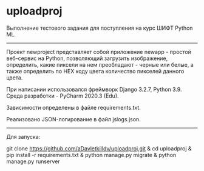 # uploadproj
Выполнение тестового задания для поступления на курс ШИФТ Python ML.
_____________________________
Проект newproject представляет собой приложение newapp - простой веб-сервис на Python, позволяющий загрузить изображение,
определить, какие пиксели на нем преобладают - черные или белые, а также определить по HEX коду цвета количество пикселей данного цвета.

При написании использовался фреймворк Django 3.2.7, Python 3.9. Среда разработки - PyCharm 2020.3 (Edu).

Зависимости определены в файле requirements.txt.

Реализовано JSON-логирование в файл jslogs.json.
_____________________________
Для запуска:

git clone https://github.com/aDavletkilldv/uploadproj.git &
cd uploadproj &
pip install -r requirements.txt &
python manage.py migrate &
python manage.py runserver
